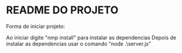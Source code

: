 # README DO PROJETO
Forma de iniciar projeto: 

Ao iniciar digite "nmp install" para instalar as dependencias
Depois de instalar as dependencias usar o comando "node .\server.js"
